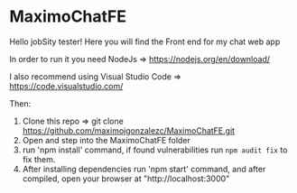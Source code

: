 # MaximoChatFE
Hello jobSity tester!
Here you will find the Front end for my chat web app

In order to run it you need NodeJs => https://nodejs.org/en/download/ 

I also recommend using Visual Studio Code => https://code.visualstudio.com/

Then:

1) Clone this repo => git clone https://github.com/maximojgonzalezc/MaximoChatFE.git
2) Open and step into the MaximoChatFE folder
3) run 'npm install' command, if found vulnerabilities run `npm audit fix` to fix them.
4) After installing dependencies run 'npm start' command, and after compiled, open your browser at "http://localhost:3000"
